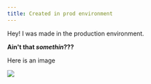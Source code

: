 ```yaml
---
title: Created in prod environment
---
```


Hey! I was made in the production environment. 

**Ain't that *somethin*???**

Here is an image

![](</Rocket launch.webp>)
